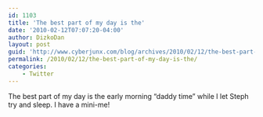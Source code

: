 ```yaml
---
id: 1103
title: 'The best part of my day is the'
date: '2010-02-12T07:07:20-04:00'
author: DizkoDan
layout: post
guid: 'http://www.cyberjunx.com/blog/archives/2010/02/12/the-best-part-of-my-day-is-the/'
permalink: /2010/02/12/the-best-part-of-my-day-is-the/
categories:
    - Twitter
---
```


The best part of my day is the early morning “daddy time” while I let Steph try and sleep. I have a mini-me!